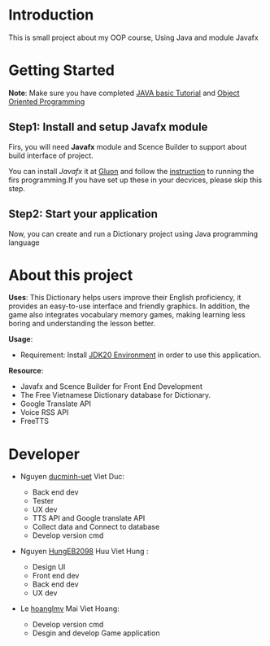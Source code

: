 # Introduction
This is small project about my OOP course, Using Java and module Javafx
# Getting Started
**Note**: Make sure you have completed [JAVA basic Tutorial](https://www.w3schools.com/java/) and [Object Oriented Programming](https://www.w3schools.com/java/java_oop.asp)

## Step1: Install and setup Javafx module
Firs, you will need **Javafx** module and Scence Builder to support about build interface of project.

You can install _Javafx_ it at [Gluon](https://gluonhq.com/products/javafx/) and follow the [instruction](https://openjfx.io/openjfx-docs/) to running the firs programming.If you have set up these in your decvices, please skip this step.

## Step2: Start your application
Now, you can create and run a Dictionary project using Java programming language

# About this project
**Uses**:
This Dictionary helps users improve their English proficiency, it provides an easy-to-use interface and friendly graphics. In addition, the game also integrates vocabulary memory games, making learning less boring and understanding the lesson better. 


**Usage**:

- Requirement: Install [JDK20 Environment](https://www.oracle.com/java/technologies/javase/jdk20-archive-downloads.html) in order to use this application.

**Resource**:
- Javafx and Scence Builder for Front End Development
- The Free Vietnamese Dictionary database for Dictionary.
- Google Translate API
- Voice RSS API
- FreeTTS

# Developer
- Nguyen [ducminh-uet](https://github.com/ducminh-uet) Viet Duc:

  - Back end dev
  - Tester
  - UX dev
  - TTS API and Google translate API
  - Collect data and Connect to database
  - Develop version cmd
- Nguyen [HungEB2098](https://github.com/hoanglmv/Dictionary/commits?author=HungEB2098) Huu Viet Hung :

  - Design UI
  - Front end dev
  - Back end dev
  - UX dev
- Le [hoanglmv](https://github.com/hoanglmv/Dictionary/commits?author=hoanglmv) Mai Viet Hoang:
  - Develop version cmd
  - Desgin and develop Game application
